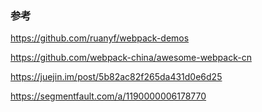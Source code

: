 ### 参考

https://github.com/ruanyf/webpack-demos

https://github.com/webpack-china/awesome-webpack-cn

https://juejin.im/post/5b82ac82f265da431d0e6d25

https://segmentfault.com/a/1190000006178770